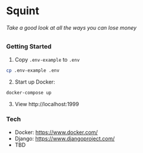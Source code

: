 # Squint

###### Take a good look at all the ways you can lose money

### Getting Started

1. Copy `.env-example` to `.env`
```sh
cp .env-example .env
```
2. Start up Docker:
```sh
docker-compose up
```
3. View http://localhost:1999

### Tech

- Docker: https://www.docker.com/
- Django: https://www.djangoproject.com/
- TBD